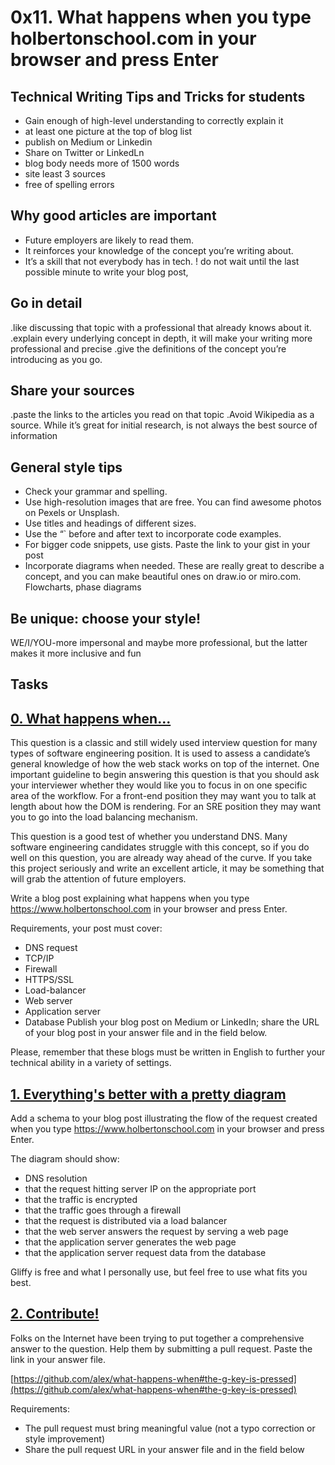 # 0x11. What happens when you type holbertonschool.com in your browser and press Enter

## Technical Writing Tips and Tricks for students

* Gain enough of high-level understanding to correctly explain it
* at least one picture at the top of blog list
* publish on Medium or Linkedin
* Share on Twitter or LinkedLn
* blog body needs more of 1500 words
* site least 3 sources
* free of spelling errors


## Why good articles are important

* Future employers are likely to read them.
* It reinforces your knowledge of the concept you’re writing about.
* It’s a skill that not everybody has in tech. 
! do not wait until the last possible minute to write your blog post,

## Go in detail
.like discussing that topic with a professional that already knows about it.
.explain every underlying concept in depth, it will make your writing more professional and precise
.give the definitions of the concept you’re introducing as you go.

## Share your sources
.paste the links to the articles you read on that topic
.Avoid Wikipedia as a source. While it’s great for initial research, is not always the best source of information

## General style tips
* Check your grammar and spelling.
* Use high-resolution images that are free. You can find awesome photos on Pexels or Unsplash.
* Use titles and headings of different sizes.
* Use the “` before and after text to incorporate code examples.
* For bigger code snippets, use gists. Paste the link to your gist in your post 
* Incorporate diagrams when needed. These are really great to describe a concept, and you can make beautiful ones on draw.io or miro.com. Flowcharts, phase diagrams

## Be unique: choose your style!

WE/I/YOU-more impersonal and maybe more professional, but the latter makes it more inclusive and fun


## Tasks

## [0. What happens when...](./0-blog_post)
 
 This question is a classic and still widely used interview question for many types of software engineering position. It is used to assess a candidate’s general knowledge of how the web stack works on top of the internet. One important guideline to begin answering this question is that you should ask your interviewer whether they would like you to focus in on one specific area of the workflow. For a front-end position they may want you to talk at length about how the DOM is rendering. For an SRE position they may want you to go into the load balancing mechanism.

This question is a good test of whether you understand DNS. Many software engineering candidates struggle with this concept, so if you do well on this question, you are already way ahead of the curve. If you take this project seriously and write an excellent article, it may be something that will grab the attention of future employers.

Write a blog post explaining what happens when you type https://www.holbertonschool.com in your browser and press Enter.

Requirements, your post must cover:

* DNS request
* TCP/IP
* Firewall
* HTTPS/SSL
* Load-balancer
* Web server
* Application server
* Database
Publish your blog post on Medium or LinkedIn; share the URL of your blog post in your answer file and in the field below.

Please, remember that these blogs must be written in English to further your technical ability in a variety of settings.

## [1. Everything's better with a pretty diagram](./1-what_happen_when_diagram)
Add a schema to your blog post illustrating the flow of the request created when you type https://www.holbertonschool.com in your browser and press Enter.

The diagram should show:

* DNS resolution
* that the request hitting server IP on the appropriate port
* that the traffic is encrypted
* that the traffic goes through a firewall
* that the request is distributed via a load balancer
* that the web server answers the request by serving a web page
* that the application server generates the web page
* that the application server request data from the database

Gliffy is free and what I personally use, but feel free to use what fits you best.

## [2. Contribute!](./2-contribution-to_what-happens-when_github_answer)
Folks on the Internet have been trying to put together a comprehensive answer to the question. Help them by submitting a pull request. Paste the link in your answer file.

[https://github.com/alex/what-happens-when#the-g-key-is-pressed](https://github.com/alex/what-happens-when#the-g-key-is-pressed)

Requirements:

* The pull request must bring meaningful value (not a typo correction or style improvement)
* Share the pull request URL in your answer file and in the field below
